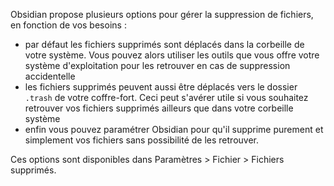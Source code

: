 Obsidian propose plusieurs options pour gérer la suppression de fichiers, en fonction de vos besoins :

- par défaut les fichiers supprimés sont déplacés dans la corbeille de votre système. Vous pouvez alors utiliser les outils que vous offre votre système d'exploitation pour les retrouver en cas de suppression accidentelle  
- les fichiers supprimés peuvent aussi être déplacés vers le dossier `.trash` de votre coffre-fort. Ceci peut s'avérer utile si vous souhaitez retrouver vos fichiers supprimés ailleurs que dans votre corbeille système
- enfin vous pouvez paramétrer Obsidian pour qu'il supprime purement et simplement vos fichiers sans possibilité de les retrouver.

Ces options sont disponibles dans Paramètres > Fichier > Fichiers supprimés.
